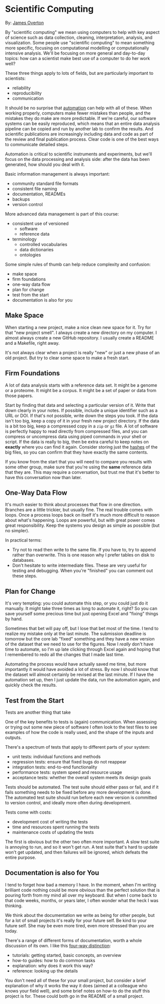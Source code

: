 # Scientific Computing

By: [James Overton](https://orcid.org/0000-0001-5139-5557)

By "scientific computing" we mean
using computers to help with key aspect of science
such as data collection, cleaning, interpretation, analysis, and visualization.
Some people use "scientific computing" to mean something more specific,
focusing on computational modelling or computationally intensive analysis.
We'll be focusing on more general and day-to-day topics:
how can a scientist make best use of a computer
to do her work well?

These three things apply to lots of fields,
but are particularly important to scientists:

- reliability
- reproducibility
- communication

It should be no surprise that
[automation](automation.md)
can help with all of these.
When working properly, computers make fewer mistakes than people,
and the mistakes they do make are more predictable.
If we're careful, our software systems can be easily reproduced,
which means that an entire data analysis pipeline can be copied
and run by another lab to confirm the results.
And scientific publications are increasingly including data and code
as part of the review and final publication process.
Clear code is one of the best ways to communicate detailed steps.

Automation is critical to scientific instruments and experiments,
but we'll focus on the data processing and analysis side:
after the data has been generated,
how should you deal with it.

Basic information management is always important:

- community standard file formats
- consistent file naming
- documentation, READMEs
- backups
- version control

More advanced data management is part of this course:

- consistent use of versioned
  - software
  - reference data
- terminology
  - controlled vocabularies
  - data dictionaries
  - ontologies

Some simple rules of thumb can help reduce complexity and confusion:

- make space
- firm foundations
- one-way data flow
- plan for change
- test from the start
- documentation is also for you

## Make Space

When starting a new project,
make a nice clean new space for it.
Try for that "new project smell".
I always create a new directory on my computer.
I almost always create a new GitHub repository.
I usually create a README and a Makefile, right away.

It's not always clear when a project is really "new"
or just a new phase of an old project.
But try to clear some space to make a fresh start.

## Firm Foundations

A lot of data analysis starts with a reference data set.
It might be a genome or a proteome.
It might be a corpus.
It might be a set of paper or data from those papers.

Start by finding that data
and selecting a particular version of it.
Write that down clearly in your notes.
If possible, include a unique identifier such as a URL or DOI.
If that's not possible, write down the steps you took.
If the data isn't too big,
keep a copy of it in your fresh new project directory.
If the data is a bit too big,
keep a compressed copy in a `zip` or `gz` file.
A lot of software is perfectly happy to read directly from compressed files,
and you can compress or uncompress data using piped commands in your shell or script.
If the data is really to big,
then be extra careful to keep notes
on **exactly** where you can find it again.
Consider storing just the
[hashes](https://en.wikipedia.org/wiki/Hash_function)
of the big files,
so you can confirm that they have exactly the same contents.

If you know from the start
that you will need to compare you results with some other group,
make sure that you're using the **same** reference data
that they are.
This may require a conversation,
but trust me that it's better to have this conversation now than later.

## One-Way Data Flow

It's much easier to think about processes
that flow in one direction.
Branches are a little trickier, but usually fine.
The real trouble comes with loops.
Once a process loops back on itself
it's much more difficult to reason about what's happening.
Loops are powerful,
but with great power comes great responsibility.
Keep the systems you design
as simple as possible
(but no simpler).

In practical terms:

- Try not to read then write to the same file.
  If you have to, try to append rather than overwrite.
  This is one reason why I prefer tables on disk to databases.
- Don't hesitate to write intermediate files.
  These are very useful for testing and debugging.
  When you're "finished" you can comment out these steps.

## Plan for Change

It's very tempting:
you could automate this step,
or you could just do it manually.
It might take three times as long to automate it, right?
So you can save yourself some precious time
but just opening Excel and "fixing" things by hand.

Sometimes that bet will pay off,
but I lose that bet most of the time.
I tend to realize my mistake only at the last minute.
The submission deadline is tomorrow
but the core lab "fixed" something
and they have a new version of the dataset
that we need to use for the figures.
Now I *really* don't have time to automate,
so I'm up late clicking through Excel again
and hoping that I remembered to redo
all the changes that I made last time.

Automating the process would have actually saved me time,
but more importantly it would have avoided a lot of stress.
By now I should know that the dataset
will almost certainly be revised at the last minute.
If I have the automation set up,
then I just update the data,
run the automation again,
and quickly check the results.

## Test from the Start

Tests are another thing that take

One of the key benefits to tests is (again) communication.
When assessing or trying out some new piece of software
I often look to the test files to see examples
of how the code is really used,
and the shape of the inputs and outputs.

There's a spectrum of tests
that apply to different parts of your system:

- unit tests: individual functions and methods
- regression tests: ensure that fixed bugs do not reappear
- integration tests: end-to-end functionality
- performance tests: system speed and resource usage
- acceptance tests: whether the overall system meets its design goals

Tests should be automated.
The test suite should either pass or fail,
and if it fails something needs to be fixed
before any more development is done.
The automated test suite should run
before each new version is committed to version control,
and ideally more often during development.

Tests come with costs:

- development cost of writing the tests
- time and resources spent running the tests
- maintenance costs of updating the tests

The first is obvious but the other two often more important.
A slow test suite is annoying to run,
and so it won't get run.
A test suite that's hard to update won't get updated,
and then failures will be ignored,
which defeats the entire purpose.

## Documentation is also for You

I tend to forget how bad a memory I have.
In the moment, when I'm writing brilliant code
nothing could be more obvious than the perfect solution
that is pouring forth from my mind all over my keyboard.
But when I come back to that code weeks, months, or years later,
I often wonder what the heck I was thinking.

We think about the documentation we write as being for other people,
but for a lot of small projects
it's really for your future self.
Be kind to your future self.
She may be even more tired, even more stressed than you are today.

There's a range of different forms of documentation,
worth a whole discussion of its own.
I like this [four-way distinction](https://diataxis.fr):

- tutorials: getting started, basic concepts, an overview
- how-to guides: how to do common tasks
- explanation: why does it work this way?
- reference: looking up the details

You don't need all of these for your small project,
but consider a brief explanation of why it works the way it does
(aimed at a colleague who knows your field well),
and some brief notes on how-to do the stuff this project is for.
These could both go in the README of a small project.


